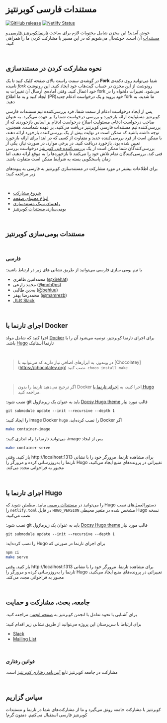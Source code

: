 &#x202b;
# مستندات فارسی کوبرنتیز

&#x202b;
[![Netlify Status](https://api.netlify.com/api/v1/badges/be93b718-a6df-402a-b4a4-855ba186c97d/deploy-status)](https://app.netlify.com/sites/kubernetes-io-main-staging/deploys) [![GitHub release](https://img.shields.io/github/release/kubernetes/website.svg)](https://github.com/kubernetes/website/releases/latest)


&#x202b;
خوش آمدید! این مخزن شامل محتویات لازم برای ساخت [تارنما کوبرنتیز فارسی و مستندات](https://kubernetes.io/fa/) آن است. خوشحال می‌شویم که در این مسیر با مشارکت کردن ما را همراهی کنید. 

&#x202b;
## نحوه مشارکت کردن در مستندسازی

&#x202b;
شما می‌توانید روی دکمه‌ی **Fork** در گوشه‌ی سمت راست بالای صفحه کلیک کنید تا یک رونوشت از این مخزن در حساب گیت‌هاب خود ایجاد کنید. این رونوشت *fork* نامیده می‌شود. تغییرات دلخواه را در fork خود اعمال کنید. وقتی آماده‌ی ارسال آن تغییرات به ما شدید، به fork خود بروید و یک درخواست ادغام جدید(PR) ایجاد کنید و به ما اطلاع دهید.

&#x202b;
پس از ایجاد درخواست ادغام از سمت شما، فرد بررسی‌کننده تیم مستندات فارسی کوبرنتیز مسئولیت ارائه بازخورد و بررسی درخواست شما را بر عهده می‌گیرد. به عنوان صاحب درخواست ادغام، مسئولیت اصلاح درخواست ادغام بر اساس بازخوردی که از بررسی‌کننده  تیم مستندات فارسی کوبرنتیز دریافت می‌کنید، بر عهده شماست. همچنین، توجه داشته باشید که ممکن است در نهایت بیش از یک بررسی‌کننده بازخورد ارائه دهند، یا ممکن است از فرد بررسی‌کننده جدید و متفاوت از کسی که در ابتدا برای ارائه بازخورد تعیین شده بود، بازخورد دریافت کنید. در برخی موارد، در صورت نیاز، یکی از بررسی‌کنندگان شما ممکن است از یک [بررسی‌کننده فنی کوبرنتیز](https://github.com/kubernetes/website/wiki/tech-reviewers) درخواست بررسی فنی کند. بررسی‌کنندگان تمام تلاش خود را می‌کنند تا بازخوردها را به موقع ارائه دهند، اما زمان پاسخگویی بسته به شرایط ممکن است متفاوت باشد.

&#x202b;
برای اطلاعات بیشتر در مورد مشارکت در مستندسازی کوبرنتیز به فارسی به پیوندهای زیر مراجعه کنید:

&#x202b;
* [شروع مشارکت](https://kubernetes.io/fa/docs/contribute/start/)
&#x202b;
* [انواع محتوای صفحه](https://kubernetes.io/fa/docs/contribute/style/page-content-types/)
&#x202b;
* [راهنمای سبک مستندسازی](https://kubernetes.io/fa/docs/contribute/style/style-guide/)
&#x202b;
* [بومی‌سازی مستندات کوبرنتیز](https://kubernetes.io/fa/docs/contribute/localization/)

&#x202b;
## مستندات بومی‌سازی کوبرنتیز

&#x202b;
### فارسی
&#x202b;
با تیم بومی سازی فارسی می‌توانید از طریق نشانی های زیر در ارتباط باشید:
&#x202b;
* محمدامین طاهری ([@xirehat](https://github.com/xirehat))
&#x202b;
* محمد زارعی ([@moh0ps](https://github.com/moh0ps))
&#x202b;
* به‌دین طالبی ([@behiuu](https://github.com/behiuu))
&#x202b;
* محمدرضا بهفر ([@mamrezb](https://github.com/mamrezb))
&#x202b;
* [کانال Slack](https://kubernetes.slack.com/messages/kubernetes-docs-fa)

&#x202b;
## اجرای تارنما با Docker

&#x202b;
برای اجرای تارنما کوبرنتیز، توصیه می‌شود آن را با [Docker](https://docker.com) اجرا کنید که شامل مولد تارنما استاتیک [Hugo](https://gohugo.io) باشد.

&#x202b;
> در ویندوز، به ابزارهای اضافی نیاز دارید که می‌توانید با [Chocolatey] (https://chocolatey.org) نصب کنید.
`choco install make`

&#x202b;
> اگر ترجیح می‌دهید تارنما را بدون Docker اجرا کنید، به [اجرای تارنما با Hugo](#اجرای-تارنما-با-Hugo) مراجعه کنید.

&#x202b;
قالب مورد نیاز [Docsy Hugo theme](https://github.com/google/docsy#readme) باید به عنوان یک زیرماژول git نصب شود:

```
git submodule update --init --recursive --depth 1
```

&#x202b;
اگر Docker را نصب کرده‌اید، image Docker `hugo` را ایجاد کنید:

```bash
make container-image
```

&#x202b;
پس از ایجاد image، می‌توانید تارنما را راه اندازی کنید:

```bash
make container-serve
```

&#x202b;
برای مشاهده تارنما، مرورگر خود را با نشانی http://localhost:1313 باز کنید. وقتی تغییراتی در پرونده‌های منبع ایجاد می‌کنید، Hugo تارنما را به‌روزرسانی کرده و مرورگر را مجبور به فراخوانی مجدد می‌کند.

&#x202b;
## اجرای تارنما با Hugo

&#x202b;
دستورالعمل‌های نصب Hugo را می‌توانید در [مستندات رسمی](https://gohugo.io/installation/) بیابید. مطمئن شوید که نسخه Hugo مشخص شده در متغیر محیطی `HUGO_VERSION` در فایل `netlify.toml` را نصب می‌کنید.

&#x202b;
قالب مورد نیاز [Docsy Hugo theme](https://github.com/google/docsy#readme) باید به عنوان یک زیرماژول git نصب شود:

```
git submodule update --init --recursive --depth 1
```

&#x202b;
برای اجرای تارنما در صورتی که Hugo را نصب کرده‌اید:

```bash
npm ci
make serve
```

&#x202b;
برای مشاهده تارنما، مرورگر خود را با نشانی http://localhost:1313 باز کنید. وقتی تغییراتی در پرونده‌های منبع ایجاد می‌کنید، Hugo تارنما را به‌روزرسانی کرده و مرورگر را مجبور به فراخوانی مجدد می‌کند.

&#x202b;
## جامعه، بحث، مشارکت و حمایت

&#x202b;
برای آشنایی با نحوه تعامل با انجمن کوبرنتیز به [صفحه انجمن](https://kubernetes.io/community/) مراجعه کنید.

&#x202b;
برای ارتباط با سرپرستان این پروژه می‌توانید از طریق نشانی زیر اقدام کنید:

- [Slack](https://kubernetes.slack.com/messages/sig-docs)
- [Mailing List](https://groups.google.com/forum/#!forum/kubernetes-sig-docs)

&#x202b;
### قوانین رفتاری

&#x202b;
مشارکت در جامعه کوبرنتیز تابع [آیین‌نامه رفتاری کوبرنتیز](https://github.com/kubernetes/website/blob/main/code-of-conduct.md) است.

&#x202b;
## سپاس گزاریم

&#x202b;
کوبرنتیز با مشارکت جامعه رونق می‌گیرد و ما از مشارکت‌های شما در تارنما و مستندات کوبرنتیز فارسی استقبال می‌کنیم. دمتون گرم!

